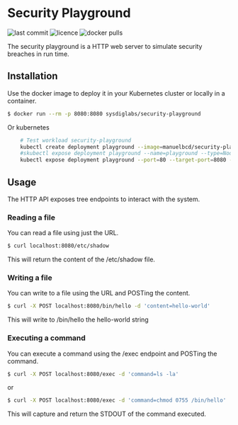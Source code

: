 # Security Playground

![last commit](https://flat.badgen.net/github/last-commit/sysdiglabs/security-playground?icon=github) ![licence](https://flat.badgen.net/github/license/sysdiglabs/security-playground) ![docker pulls](https://flat.badgen.net/docker/pulls/sysdiglabs/security-playground?icon=docker)

The security playground is a HTTP web server to simulate security breaches in
run time.

## Installation

Use the docker image to deploy it in your Kubernetes cluster or locally in a
container.

```bash
$ docker run --rm -p 8080:8080 sysdiglabs/security-playground
```
Or kubernetes
```bash
    # Test workload security-playground 
    kubectl create deployment playground --image=manuelbcd/security-playground:1.0.6
    #skubectl expose deployment playground --name=playground --type=NodePort --port=80 --target-port=8080
    kubectl expose deployment playground --port=80 --target-port=8080 --name=playground --type=LoadBalancer
```

## Usage

The HTTP API exposes tree endpoints to interact with the system.

### Reading a file

You can read a file using just the URL.

```bash
$ curl localhost:8080/etc/shadow
```

This will return the content of the /etc/shadow file.

### Writing a file

You can write to a file using the URL and POSTing the content.

```bash
$ curl -X POST localhost:8080/bin/hello -d 'content=hello-world'
```

This will write to /bin/hello the hello-world string

### Executing a command

You can execute a command using the /exec endpoint and POSTing the command.

```bash
$ curl -X POST localhost:8080/exec -d 'command=ls -la'
```

or

```bash
$ curl -X POST localhost:8080/exec -d 'command=chmod 0755 /bin/hello'
```

This will capture and return the STDOUT of the command executed.
